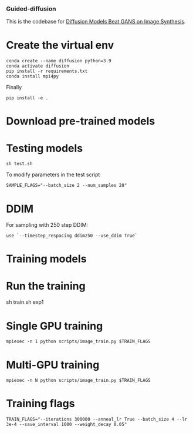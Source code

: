 ### Guided-diffusion

This is the codebase for [Diffusion Models Beat GANS on Image Synthesis](http://arxiv.org/abs/2105.05233).

# Create the virtual env

```
conda create --name diffusion python=3.9
conda activate diffusion
pip install -r requirements.txt
conda install mpi4py
```

Finally
```
pip install -e .
```

# Download pre-trained models


# Testing models

```
sh test.sh 
```

To modify parameters in the test script
```
SAMPLE_FLAGS="--batch_size 2 --num_samples 20"
```

# DDIM
For sampling with 250 step DDIM:

```
use `--timestep_respacing ddim250 --use_ddim True`
```


# Training models

# Run the training

sh train.sh exp1

# Single GPU training 
```
mpiexec -n 1 python scripts/image_train.py $TRAIN_FLAGS 
```

# Multi-GPU training
```
mpiexec -n N python scripts/image_train.py $TRAIN_FLAGS
```

# Training flags
```
TRAIN_FLAGS="--iterations 300000 --anneal_lr True --batch_size 4 --lr 3e-4 --save_interval 1000 --weight_decay 0.05"
```

